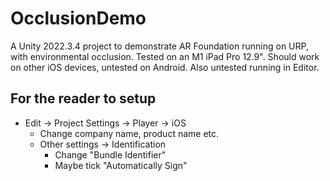 # OcclusionDemo

A Unity 2022.3.4 project to demonstrate AR Foundation running on URP, with environmental occlusion. Tested on an M1 iPad Pro 12.9". Should work on other iOS devices, untested on Android. Also untested running in Editor.

## For the reader to setup

- Edit -> Project Settings -> Player -> iOS
  - Change company name, product name etc.
  - Other settings -> Identification
    - Change "Bundle Identifier"
    - Maybe tick "Automatically Sign"
